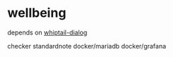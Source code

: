 # wellbeing
depends on [whiptail-dialog](https://whiptail.readthedocs.io/en/latest/example.html)

checker standardnote
docker/mariadb
docker/grafana

